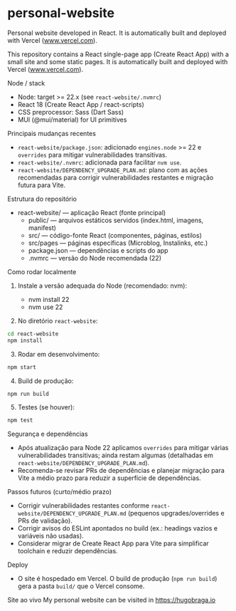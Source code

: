 # personal-website
Personal website developed in React. It is automatically built and deployed with Vercel (www.vercel.com).

This repository contains a React single-page app (Create React App) with a small site and some static pages. It is automatically built and deployed with Vercel (www.vercel.com).

Node / stack
- Node: target >= 22.x (see `react-website/.nvmrc`)
- React 18 (Create React App / react-scripts)
- CSS preprocessor: Sass (Dart Sass)
- MUI (@mui/material) for UI primitives

Principais mudanças recentes
- `react-website/package.json`: adicionado `engines.node` >= 22 e `overrides` para mitigar vulnerabilidades transitivas.
- `react-website/.nvmrc`: adicionada para facilitar `nvm use`.
- `react-website/DEPENDENCY_UPGRADE_PLAN.md`: plano com as ações recomendadas para corrigir vulnerabilidades restantes e migração futura para Vite.

Estrutura do repositório
- react-website/ — aplicação React (fonte principal)
	- public/ — arquivos estáticos servidos (index.html, imagens, manifest)
	- src/ — código-fonte React (componentes, páginas, estilos)
	- src/pages — páginas específicas (Microblog, Instalinks, etc.)
	- package.json — dependências e scripts do app
	- .nvmrc — versão do Node recomendada (22)

Como rodar localmente
1. Instale a versão adequada do Node (recomendado: nvm):
	 - nvm install 22
	 - nvm use 22

2. No diretório `react-website`:
```bash
cd react-website
npm install
```

3. Rodar em desenvolvimento:
```bash
npm start
```

4. Build de produção:
```bash
npm run build
```

5. Testes (se houver):
```bash
npm test
```

Segurança e dependências
- Após atualização para Node 22 aplicamos `overrides` para mitigar várias vulnerabilidades transitivas; ainda restam algumas (detalhadas em `react-website/DEPENDENCY_UPGRADE_PLAN.md`).
- Recomenda-se revisar PRs de dependências e planejar migração para Vite a médio prazo para reduzir a superfície de dependências.

Passos futuros (curto/médio prazo)
- Corrigir vulnerabilidades restantes conforme `react-website/DEPENDENCY_UPGRADE_PLAN.md` (pequenos upgrades/overrides e PRs de validação).
- Corrigir avisos do ESLint apontados no build (ex.: headings vazios e variáveis não usadas).
- Considerar migrar de Create React App para Vite para simplificar toolchain e reduzir dependências.

Deploy
- O site é hospedado em Vercel. O build de produção (`npm run build`) gera a pasta `build/` que o Vercel consome.

Site ao vivo
My personal website can be visited in https://hugobraga.io
